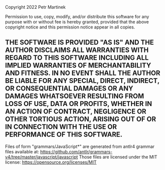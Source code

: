Copyright 2022 Petr Martinek

Permission to use, copy, modify, and/or distribute this software for any purpose with or without fee is hereby granted, provided that the above copyright notice and this permission notice appear in all copies.

THE SOFTWARE IS PROVIDED "AS IS" AND THE AUTHOR DISCLAIMS ALL WARRANTIES WITH REGARD TO THIS SOFTWARE INCLUDING ALL IMPLIED WARRANTIES OF MERCHANTABILITY AND FITNESS. IN NO EVENT SHALL THE AUTHOR BE LIABLE FOR ANY SPECIAL, DIRECT, INDIRECT, OR CONSEQUENTIAL DAMAGES OR ANY DAMAGES WHATSOEVER RESULTING FROM LOSS OF USE, DATA OR PROFITS, WHETHER IN AN ACTION OF CONTRACT, NEGLIGENCE OR OTHER TORTIOUS ACTION, ARISING OUT OF OR IN CONNECTION WITH THE USE OR PERFORMANCE OF THIS SOFTWARE.
---
Files of form "grammars/JavaScript*" are generated from antlr4 grammar files available at: https://github.com/antlr/grammars-v4/tree/master/javascript/javascript
Those files are licensed under the MIT license: https://opensource.org/licenses/MIT
